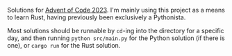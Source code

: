 Solutions for [Advent of Code 2023](https://adventofcode.com/). I'm mainly using this project as a means to learn Rust, having previously been exclusively a Pythonista.

Most solutions should be runnable by `cd`-ing into the directory for a specific day, and then running `python src/main.py` for the Python solution (if there is one), or `cargo run` for the Rust solution.
